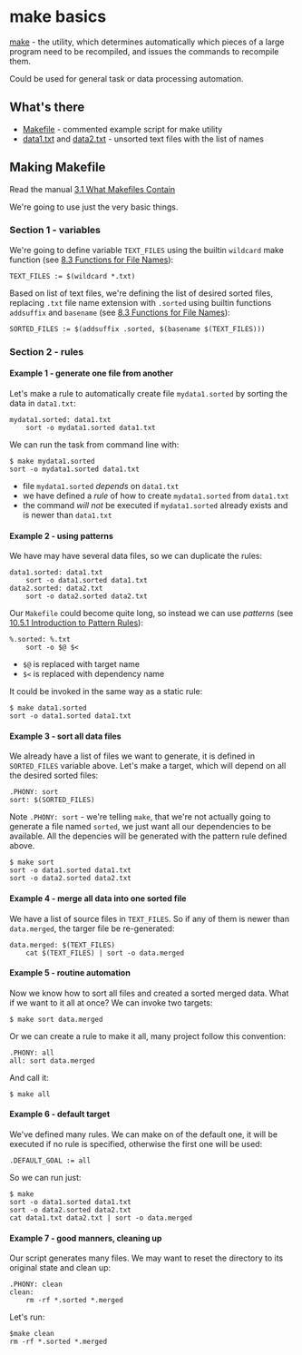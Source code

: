 # make basics

[make](https://www.gnu.org/software/make/manual/html_node/index.html) - the utility, which determines automatically which pieces of a large program need to be recompiled, and issues the commands to recompile them.

Could be used for general task or data processing automation.

## What's there

- [Makefile](Makefile) - commented example script for make utility
- [data1.txt](data1.txt) and [data2.txt](data2.txt) - unsorted text files with the list of names

## Making Makefile

Read the manual [3.1 What Makefiles Contain](https://www.gnu.org/software/make/manual/html_node/Makefile-Contents.html)

We're going to use just the very basic things.

### Section 1 - variables

We're going to define variable `TEXT_FILES` using the builtin `wildcard` make function (see [8.3 Functions for File Names](https://www.gnu.org/software/make/manual/html_node/File-Name-Functions.html)):
```make
TEXT_FILES := $(wildcard *.txt)
```
Based on list of text files, we're defining the list of desired sorted files, replacing `.txt` file name extension with `.sorted` using builtin functions `addsuffix` and `basename` (see [8.3 Functions for File Names](https://www.gnu.org/software/make/manual/html_node/File-Name-Functions.html)):
```make
SORTED_FILES := $(addsuffix .sorted, $(basename $(TEXT_FILES)))
```

### Section 2 - rules
#### Example 1 - generate one file from another

Let's make a rule to automatically create file `mydata1.sorted` by sorting the data in `data1.txt`:
```make
mydata1.sorted: data1.txt
    sort -o mydata1.sorted data1.txt
```

We can run the task from command line with:
```shell
$ make mydata1.sorted
sort -o mydata1.sorted data1.txt
```

* file `mydata1.sorted` *depends* on `data1.txt`
* we have defined a *rule* of how to create `mydata1.sorted` from `data1.txt`
* the command *will not* be executed if `mydata1.sorted` already exists and is newer than `data1.txt`
  
#### Example 2 - using patterns

We have may have several data files, so we can duplicate the rules:
```make
data1.sorted: data1.txt
    sort -o data1.sorted data1.txt
data2.sorted: data2.txt
    sort -o data2.sorted data2.txt
```

Our `Makefile` could become quite long, so instead we can use *patterns* (see [10.5.1 Introduction to Pattern Rules](https://www.gnu.org/software/make/manual/html_node/Pattern-Intro.html)):
```make
%.sorted: %.txt
	sort -o $@ $<
```

* `$@` is replaced with target name
* `$<` is replaced with dependency name

It could be invoked in the same way as a static rule:
```shell
$ make data1.sorted
sort -o data1.sorted data1.txt
```

#### Example 3 - sort all data files
We already have a list of files we want to generate, it is defined in `SORTED_FILES` variable above. Let's make a target, which will depend on all the desired sorted files:
```make
.PHONY: sort
sort: $(SORTED_FILES)
```
Note `.PHONY: sort` - we're telling `make`, that we're not actually going to generate a file named `sorted`, we just want all our dependencies to be available. All the depencies will be generated with the pattern rule defined above.
```shell
$ make sort
sort -o data1.sorted data1.txt
sort -o data2.sorted data2.txt
```

#### Example 4 - merge all data into one sorted file
We have a list of source files in `TEXT_FILES`. So if any of them is newer than `data.merged`, the targer file be re-generated:
```make
data.merged: $(TEXT_FILES)
	cat $(TEXT_FILES) | sort -o data.merged
```

#### Example 5 - routine automation

Now we know how to sort all files and created a sorted merged data. What if we want to it all at once? We can invoke two targets:

```shell
$ make sort data.merged
```

Or we can create a rule to make it all, many project follow this convention:

```make
.PHONY: all
all: sort data.merged
```

And call it:
```shell
$ make all
```

#### Example 6 - default target

We've defined many rules. We can make on of the default one, it will be executed if no rule is specified, otherwise the first one will be used:

```make
.DEFAULT_GOAL := all
```

So we can run just:
```shell
$ make 
sort -o data1.sorted data1.txt
sort -o data2.sorted data2.txt
cat data1.txt data2.txt | sort -o data.merged
```

#### Example 7 - good manners, cleaning up

Our script generates many files. We may want to reset the directory to its original state and clean up:

```make
.PHONY: clean
clean:
    rm -rf *.sorted *.merged
```

Let's run:
```shell
$make clean
rm -rf *.sorted *.merged
```
